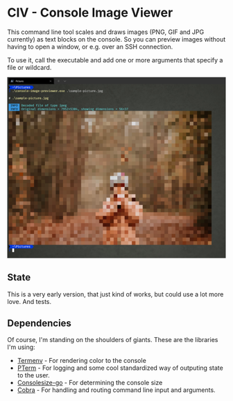 # CIV - Console Image Viewer

This command line tool scales and draws images (PNG, GIF and JPG currently) as text blocks on the console. So you can preview images without having to open a window, or e.g. over an SSH connection. 

To use it, call the executable and add one or more arguments that specify a file or wildcard. 

![Preview](doc/sample-output.png)

## State

This is a very early version, that just kind of works, but could use a lot more love. And tests.

## Dependencies

Of course, I'm standing on the shoulders of giants. These are the libraries I'm using:

* [Termenv](http://github.com/muesli/termenv) - For rendering color to the console
* [PTerm](http://github.com/pterm/pterm) - For logging and some cool standardized way of outputing state to the user.
* [Consolesize-go](http://github.com/nathan-fiscaletti/consolesize-go) - For determining the console size
* [Cobra](http://github.com/spf13/cobra) - For handling and routing command line input and arguments.
